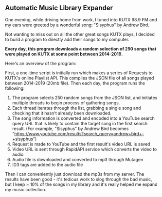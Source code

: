 ﻿## Automatic Music Library Expander

One evening, while driving home from work, I tuned into KUTX 98.9 FM and my ears were greeted by a wonderful song: "Sisyphus" by Andrew Bird.

Not wanting to miss out on all the other great songs KUTX plays, I decided to build a program to directly add their songs to my computer.

**Every day, this program downloads a random selection of 250 songs that were played on KUTX at some point between 2014-2019.**

Here's an overview of the program:

First, a one-time script is initially run which makes a series of Requests to KUTX's online Playlist API.  This compiles the JSON file of all songs played between 2014-2019 (20mb file).  Then each day, the program runs the following:

1. The program selects 250 random songs from the JSON list, and initiates multiple threads to begin process of gathering songs.
1. Each thread iterates through the list, grabbing a single song and checking that it hasn't already been downloaded.
1. The song information is converted and encoded into a YouTube search query URL that is likely to contain the target song in the first search result.  (For example, "Sisyphus" by Andrew Bird becomes "https://www.youtube.com/results?search_query=andrew+bird+-+sisyphus")
1. Request is made to YouTube and the first result's video URL is saved
1. Video URL is sent through RapidAPI service which converts the video to audio
1. Audio file is downloaded and converted to mp3 through Mutagen
1. ID3 tags are added to the audio file

Then I can conveniently just download the mp3s from my server.  The results have been good - it's tedious work to slog through the bad music, but I keep ~ 10% of the songs in my library and it's really helped me expand my music collection.